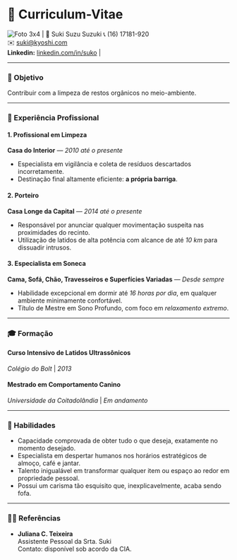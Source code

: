 # :feet: Curriculum-Vitae

![Foto 3x4](https://github.com/user-attachments/assets/16ec4039-1082-4a98-9838-59a2f23cffea) | :pushpin: Suki Suzu Suzuki 
:telephone_receiver: (16) 17181-920  
:envelope: suki@kyoshi.com                                                                                               
**Linkedin:** [linkedin.com/in/suko](#) |


---
### :fork_and_knife: Objetivo
Contribuir com a limpeza de restos orgânicos no meio-ambiente.

---
### :briefcase: Experiência Profissional

#### 1. **Profissional em Limpeza**
**Casa do Interior** — *2010 até o presente*  
- Especialista em vigilância e coleta de resíduos descartados incorretamente.  
- Destinação final altamente eficiente: **a própria barriga**.

#### 2. **Porteiro**
**Casa Longe da Capital** — *2014 até o presente*  
- Responsável por anunciar qualquer movimentação suspeita nas proximidades do recinto.  
- Utilização de latidos de alta potência com alcance de até *10 km* para dissuadir intrusos.  

#### 3. **Especialista em Soneca**
**Cama, Sofá, Chão, Travesseiros e Superfícies Variadas** — *Desde sempre*  
- Habilidade excepcional em dormir até *16 horas por dia*, em qualquer ambiente minimamente confortável.  
- Título de Mestre em Sono Profundo, com foco em *relaxamento extremo*.  

---

### :mortar_board: Formação

#### Curso Intensivo de Latidos Ultrassônicos  
*Colégio do Bolt* | *2013*

#### Mestrado em Comportamento Canino  
*Universidade da Coitadolândia* | *Em andamento*

--- 
### :pushpin: Habilidades
- Capacidade comprovada de obter tudo o que deseja, exatamente no momento desejado.
- Especialista em despertar humanos nos horários estratégicos de almoço, café e jantar.
- Talento inigualável em transformar qualquer item ou espaço ao redor em propriedade pessoal.
- Possui um carisma tão esquisito que, inexplicavelmente, acaba sendo fofa.

---
### :ok_woman: Referências
- **Juliana C. Teixeira**                                                                                                       
 Assistente Pessoal da Srta. Suki                                                                                                 
 Contato: disponível sob acordo da CIA.
